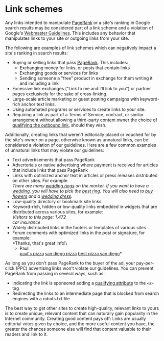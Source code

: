 # Link schemes

Any links intended to manipulate [PageRank](http://en.wikipedia.org/wiki/PageRank) or a site's ranking in Google search results may be considered part of a link scheme and a violation of Google's [Webmaster Guidelines](https://developers.google.com/search/docs/advanced/guidelines/webmaster-guidelines). This includes any behavior that manipulates links to your site or outgoing links from your site.

The following are examples of link schemes which can negatively impact a site's ranking in search results:

- Buying or selling links that pass [PageRank](http://en.wikipedia.org/wiki/PageRank). This includes:
  - Exchanging money for links, or posts that contain links
  - Exchanging goods or services for links
  - Sending someone a "free" product in exchange for them writing it and including a link
- Excessive link exchanges ("Link to me and I'll link to you") or partner pages exclusively for the sake of cross-linking.
- Large-scale article marketing or guest posting campaigns with keyword-rich anchor text links.
- Using automated programs or services to create links to your site.
- Requiring a link as part of a Terms of Service, contract, or similar arrangement without allowing a third-party content owner the choice [of qualifying the outbound link](https://developers.google.com/search/docs/advanced/guidelines/qualify-outbound-links), should they wish.

Additionally, creating links that weren't editorially placed or vouched for by the site's owner on a page, otherwise known as unnatural links, can be considered a violation of our guidelines. Here are a few common examples of unnatural links that may violate our guidelines:

- Text advertisements that pass PageRank
- Advertorials or native advertising where payment is received for articles that include links that pass PageRank
- Links with optimized anchor text in articles or press releases distributed on other sites. For example:\
  _There are many [wedding rings](http://www.example.com/) on the market. If you want to have a [wedding](http://www.example.com/), you will have to pick the [best ring](http://www.example.com/). You will also need to [buy flowers](http://www.example.com/) and a [wedding dress](http://www.example.com/)._
- Low-quality directory or bookmark site links
- Keyword-rich, hidden or low-quality links embedded in widgets that are distributed across various sites, for example:\
  _Visitors to this page: 1,472\
  car insurance_
- Widely distributed links in the footers or templates of various sites
- Forum comments with optimized links in the post or signature, for example:\
  \*Thanks, that's great info!\
  - Paul\
    [paul's pizza](http://www.example.com/) [san diego pizza](http://www.example.com/) [best pizza san diego](http://www.example.com/)\*

As long as you don't pass PageRank to the buyer of the ad, your pay-per-click (PPC) advertising links won't violate our guidelines. You can prevent PageRank from passing in several ways, such as:

- Indicating the link is sponsored adding a [qualifying attribute](https://developers.google.com/search/docs/advanced/guidelines/qualify-outbound-links) to the `<a>` tag
- Redirecting the links to an intermediate page that is blocked from search engines with a robots.txt file

The best way to get other sites to create high-quality, relevant links to yours is to create unique, relevant content that can naturally gain popularity in the Internet community. Creating good content pays off: Links are usually editorial votes given by choice, and the more useful content you have, the greater the chances someone else will find that content valuable to their readers and link to it.
